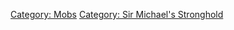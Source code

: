 [Category: Mobs](Category:_Mobs "wikilink") [Category: Sir Michael's
Stronghold](Category:_Sir_Michael's_Stronghold "wikilink")
